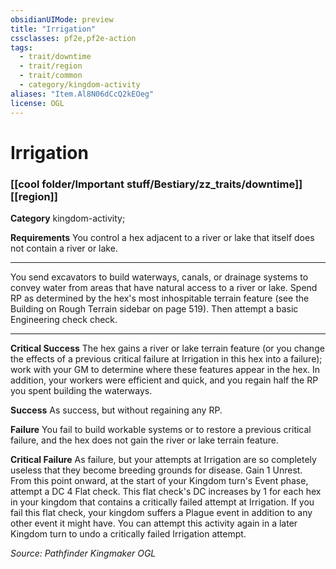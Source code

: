 ```yaml
---
obsidianUIMode: preview
title: "Irrigation"
cssclasses: pf2e,pf2e-action
tags:
  - trait/downtime
  - trait/region
  - trait/common
  - category/kingdom-activity
aliases: "Item.Al8N06dCcQ2kEOeg"
license: OGL
---
```

# Irrigation

### [[cool folder/Important stuff/Bestiary/zz_traits/downtime]][[region]]

**Category** kingdom-activity; 




**Requirements** You control a hex adjacent to a river or lake that itself does not contain a river or lake.

* * *

You send excavators to build waterways, canals, or drainage systems to convey water from areas that have natural access to a river or lake. Spend RP as determined by the hex's most inhospitable terrain feature (see the Building on Rough Terrain sidebar on page 519). Then attempt a basic Engineering check check.

* * *

**Critical Success** The hex gains a river or lake terrain feature (or you change the effects of a previous critical failure at Irrigation in this hex into a failure); work with your GM to determine where these features appear in the hex. In addition, your workers were efficient and quick, and you regain half the RP you spent building the waterways.

**Success** As success, but without regaining any RP.

**Failure** You fail to build workable systems or to restore a previous critical failure, and the hex does not gain the river or lake terrain feature.

**Critical Failure** As failure, but your attempts at Irrigation are so completely useless that they become breeding grounds for disease. Gain 1 Unrest. From this point onward, at the start of your Kingdom turn's Event phase, attempt a DC 4 Flat check. This flat check's DC increases by 1 for each hex in your kingdom that contains a critically failed attempt at Irrigation. If you fail this flat check, your kingdom suffers a Plague event in addition to any other event it might have. You can attempt this activity again in a later Kingdom turn to undo a critically failed Irrigation attempt.

*Source: Pathfinder Kingmaker*
*OGL*